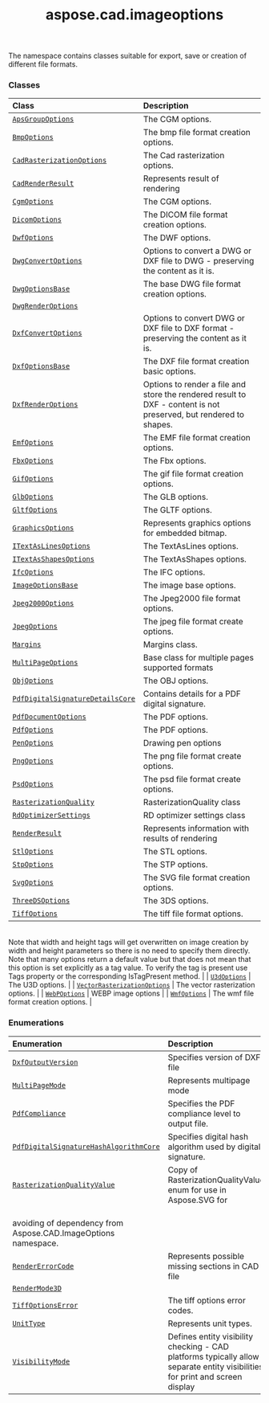 ﻿---
title: aspose.cad.imageoptions
second_title: Aspose.CAD for Python via .NET API References
description: 
type: docs
weight: 10
url: /python-net/aspose.cad.imageoptions/
is_root: false
---

The namespace contains classes suitable for export, save or creation of different file formats.

### Classes
| Class | Description |
| :- | :- |
| [`ApsGroupOptions`](/cad/python-net/aspose.cad.imageoptions/apsgroupoptions) | The CGM options. |
| [`BmpOptions`](/cad/python-net/aspose.cad.imageoptions/bmpoptions) | The bmp file format creation options. |
| [`CadRasterizationOptions`](/cad/python-net/aspose.cad.imageoptions/cadrasterizationoptions) | The Cad rasterization options. |
| [`CadRenderResult`](/cad/python-net/aspose.cad.imageoptions/cadrenderresult) | Represents result of rendering |
| [`CgmOptions`](/cad/python-net/aspose.cad.imageoptions/cgmoptions) | The CGM options. |
| [`DicomOptions`](/cad/python-net/aspose.cad.imageoptions/dicomoptions) | The DICOM file format creation options. |
| [`DwfOptions`](/cad/python-net/aspose.cad.imageoptions/dwfoptions) | The DWF options. |
| [`DwgConvertOptions`](/cad/python-net/aspose.cad.imageoptions/dwgconvertoptions) | Options to convert a DWG or DXF file to DWG - preserving the content as it is. |
| [`DwgOptionsBase`](/cad/python-net/aspose.cad.imageoptions/dwgoptionsbase) | The base DWG file format creation options. |
| [`DwgRenderOptions`](/cad/python-net/aspose.cad.imageoptions/dwgrenderoptions) |  |
| [`DxfConvertOptions`](/cad/python-net/aspose.cad.imageoptions/dxfconvertoptions) | Options to convert DWG or DXF file to DXF format - preserving the content as it is. |
| [`DxfOptionsBase`](/cad/python-net/aspose.cad.imageoptions/dxfoptionsbase) | The DXF file format creation basic options. |
| [`DxfRenderOptions`](/cad/python-net/aspose.cad.imageoptions/dxfrenderoptions) | Options to render a file and store the rendered result to DXF - content is not preserved, but rendered to shapes. |
| [`EmfOptions`](/cad/python-net/aspose.cad.imageoptions/emfoptions) | The EMF file format creation options. |
| [`FbxOptions`](/cad/python-net/aspose.cad.imageoptions/fbxoptions) | The Fbx options. |
| [`GifOptions`](/cad/python-net/aspose.cad.imageoptions/gifoptions) | The gif file format creation options. |
| [`GlbOptions`](/cad/python-net/aspose.cad.imageoptions/glboptions) | The GLB options. |
| [`GltfOptions`](/cad/python-net/aspose.cad.imageoptions/gltfoptions) | The GLTF options. |
| [`GraphicsOptions`](/cad/python-net/aspose.cad.imageoptions/graphicsoptions) | Represents graphics options for embedded bitmap. |
| [`ITextAsLinesOptions`](/cad/python-net/aspose.cad.imageoptions/itextaslinesoptions) | The TextAsLines options. |
| [`ITextAsShapesOptions`](/cad/python-net/aspose.cad.imageoptions/itextasshapesoptions) | The TextAsShapes options. |
| [`IfcOptions`](/cad/python-net/aspose.cad.imageoptions/ifcoptions) | The IFC options. |
| [`ImageOptionsBase`](/cad/python-net/aspose.cad.imageoptions/imageoptionsbase) | The image base options. |
| [`Jpeg2000Options`](/cad/python-net/aspose.cad.imageoptions/jpeg2000options) | The Jpeg2000 file format options. |
| [`JpegOptions`](/cad/python-net/aspose.cad.imageoptions/jpegoptions) | The jpeg file format create options. |
| [`Margins`](/cad/python-net/aspose.cad.imageoptions/margins) | Margins class. |
| [`MultiPageOptions`](/cad/python-net/aspose.cad.imageoptions/multipageoptions) | Base class for multiple pages supported formats |
| [`ObjOptions`](/cad/python-net/aspose.cad.imageoptions/objoptions) | The OBJ options. |
| [`PdfDigitalSignatureDetailsCore`](/cad/python-net/aspose.cad.imageoptions/pdfdigitalsignaturedetailscore) | Contains details for a PDF digital signature. |
| [`PdfDocumentOptions`](/cad/python-net/aspose.cad.imageoptions/pdfdocumentoptions) | The PDF options. |
| [`PdfOptions`](/cad/python-net/aspose.cad.imageoptions/pdfoptions) | The PDF options. |
| [`PenOptions`](/cad/python-net/aspose.cad.imageoptions/penoptions) | Drawing pen options |
| [`PngOptions`](/cad/python-net/aspose.cad.imageoptions/pngoptions) | The png file format create options. |
| [`PsdOptions`](/cad/python-net/aspose.cad.imageoptions/psdoptions) | The psd file format create options. |
| [`RasterizationQuality`](/cad/python-net/aspose.cad.imageoptions/rasterizationquality) | RasterizationQuality class |
| [`RdOptimizerSettings`](/cad/python-net/aspose.cad.imageoptions/rdoptimizersettings) | RD optimizer settings class |
| [`RenderResult`](/cad/python-net/aspose.cad.imageoptions/renderresult) | Represents information with results of rendering |
| [`StlOptions`](/cad/python-net/aspose.cad.imageoptions/stloptions) | The STL options. |
| [`StpOptions`](/cad/python-net/aspose.cad.imageoptions/stpoptions) | The STP options. |
| [`SvgOptions`](/cad/python-net/aspose.cad.imageoptions/svgoptions) | The SVG file format creation options. |
| [`ThreeDSOptions`](/cad/python-net/aspose.cad.imageoptions/threedsoptions) | The 3DS options. |
| [`TiffOptions`](/cad/python-net/aspose.cad.imageoptions/tiffoptions) | The tiff file format options.<br/>Note that width and height tags will get overwritten on image creation by width and height parameters so there is no need to specify them directly.<br/>Note that many options return a default value but that does not mean that this option is set explicitly as a tag value. To verify the tag is present use Tags property or the corresponding IsTagPresent method. |
| [`U3dOptions`](/cad/python-net/aspose.cad.imageoptions/u3doptions) | The U3D options. |
| [`VectorRasterizationOptions`](/cad/python-net/aspose.cad.imageoptions/vectorrasterizationoptions) | The vector rasterization options. |
| [`WebPOptions`](/cad/python-net/aspose.cad.imageoptions/webpoptions) | WEBP image options |
| [`WmfOptions`](/cad/python-net/aspose.cad.imageoptions/wmfoptions) | The wmf file format creation options. |


### Enumerations
| Enumeration | Description |
| :- | :- |
| [`DxfOutputVersion`](/cad/python-net/aspose.cad.imageoptions/dxfoutputversion) | Specifies version of DXF file |
| [`MultiPageMode`](/cad/python-net/aspose.cad.imageoptions/multipagemode) | Represents multipage mode |
| [`PdfCompliance`](/cad/python-net/aspose.cad.imageoptions/pdfcompliance) | Specifies the PDF compliance level to output file. |
| [`PdfDigitalSignatureHashAlgorithmCore`](/cad/python-net/aspose.cad.imageoptions/pdfdigitalsignaturehashalgorithmcore) | Specifies digital hash algorithm used by digital signature. |
| [`RasterizationQualityValue`](/cad/python-net/aspose.cad.imageoptions/rasterizationqualityvalue) | Copy of RasterizationQualityValue enum for use in Aspose.SVG for <br/>avoiding of dependency from Aspose.CAD.ImageOptions namespace. |
| [`RenderErrorCode`](/cad/python-net/aspose.cad.imageoptions/rendererrorcode) | Represents possible missing sections in CAD file |
| [`RenderMode3D`](/cad/python-net/aspose.cad.imageoptions/rendermode3d) |  |
| [`TiffOptionsError`](/cad/python-net/aspose.cad.imageoptions/tiffoptionserror) | The tiff options error codes. |
| [`UnitType`](/cad/python-net/aspose.cad.imageoptions/unittype) | Represents unit types. |
| [`VisibilityMode`](/cad/python-net/aspose.cad.imageoptions/visibilitymode) | Defines entity visibility checking - CAD platforms typically allow separate entity visibilities for print and screen display |


